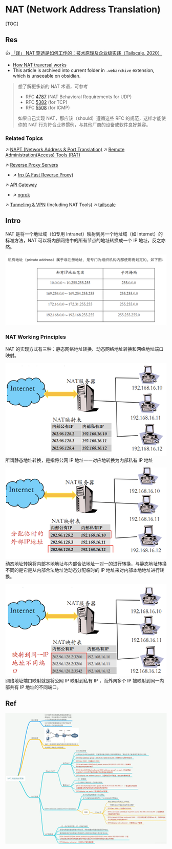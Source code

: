 # NAT (Network Address Translation)

[TOC]



## Res
👍 [「译」 NAT 穿透是如何工作的：技术原理及企业级实践（Tailscale, 2020）](https://arthurchiao.art/blog/how-nat-traversal-works-zh/)
- [How NAT traversal works](https://tailscale.com/blog/how-nat-traversal-works/)
- This article is archived into current folder in `.webarchive` extension, which is unseeable on obsidian.

>想了解更多新的 NAT 术语，可参考
> - RFC [4787](https://tools.ietf.org/html/rfc4787) (NAT Behavioral Requirements for UDP)
> - RFC [5382](https://tools.ietf.org/html/rfc5382) (for TCP)
> - RFC [5508](https://tools.ietf.org/html/rfc5508) (for ICMP)
>
>如果自己实现 NAT，那应该（should）遵循这些 RFC 的规范，这样才能使你的 NAT 行为符合业界惯例，与其他厂商的设备或软件良好兼容。


### Related Topics
↗ [NAPT (Network Address & Port Translation)](NAPT%20(Network%20Address%20&%20Port%20Translation).md)
↗ [Remote Administration(Access) Tools (RAT)](../../../../Remote%20Administration(Access)%20Tools%20(RAT)/Remote%20Administration(Access)%20Tools%20(RAT).md)

↗ [Reverse Proxy Servers](../../../../../../Software%20Engineering/Web%20Development/🥪%20Middleware/🪇%20Reverse%20Proxy%20Servers/Reverse%20Proxy%20Servers.md)
- ↗ [frp (A Fast Reverse Proxy)](../../../../../../Software%20Engineering/Web%20Development/🥪%20Middleware/🪇%20Reverse%20Proxy%20Servers/frp%20(A%20Fast%20Reverse%20Proxy).md)

↗ [API Gateway](../../../../../../Software%20Engineering/☁️%20Cloud%20Computing%20&%20Cloud%20Native/Cloud%20Operating%20System%20&%20Platform%20(System%20Level%20Engineering)/🥋%20Orchestration%20&%20Management/API%20Gateway/API%20Gateway.md)
- ↗ [ngrok](../../../../../../Software%20Engineering/☁️%20Cloud%20Computing%20&%20Cloud%20Native/Cloud%20Operating%20System%20&%20Platform%20(System%20Level%20Engineering)/🥋%20Orchestration%20&%20Management/API%20Gateway/ngrok/ngrok.md)

↗ [Tunneling & VPN](../../../../../../CyberSecurity/Network%20Security/Anonymous%20&%20Private%20Networks/👻%20Tunneling%20&%20VPN/Tunneling%20&%20VPN.md) (Including NAT Tools)
↗ [tailscale](../../../../../../CyberSecurity/Network%20Security/Anonymous%20&%20Private%20Networks/👻%20Tunneling%20&%20VPN/VPN%20&%20NAT%20Implementations/VPN%20&%20NAT%20Commercial%20Products/tailscale.md)



## Intro
NAT 是将一个地址域（如专用 Intranet）映射到另一个地址域（如 Internet）的标准方法，NAT 可以将内部网络中的所有节点的地址转换成一个 IP 地址，反之亦然。

![](../../../../../../../Assets/Pics/Screenshot%202023-12-16%20at%2011.02.51AM.png)


### NAT Working Principles
NAT 的实现方式有三种：静态网络地址转换、动态网络地址转换和网络地址端口映射。

![](../../../../../../../Assets/Pics/Screenshot%202023-12-16%20at%2011.01.37AM.png)
所谓静态地址转换，是指将公网 IP 地址一一对应地转换为内部私有 IP 地址

![](../../../../../../../Assets/Pics/Screenshot%202023-12-16%20at%2011.01.51AM.png)
动态地址转换将内部本地地址与内部合法地址一对一的进行转换，与静态地址转换不同的是它是从内部合法地址池动态分配临时的 IP 地址来对内部本地地址进行转换。

![](../../../../../../../Assets/Pics/Screenshot%202023-12-16%20at%2011.02.03AM.png)
网络地址端口映射就是将公网 IP 映射到私有 IP ，而外网多个 IP 被映射到同一内部共有 IP 地址的不同端口。



## Ref
[👍 Telegram: we get the IP address of the interlocutor]: https://n0a.pw/telegram-get-remote-ip/

[👍 全网最全网络基础思维导图（38张) | SDNLAB]: https://mp.weixin.qq.com/s/jlstOkjnJtrLKOGtWedebA

![](../../../../../../../Assets/Pics/Pasted%20image%2020240510150735.png)